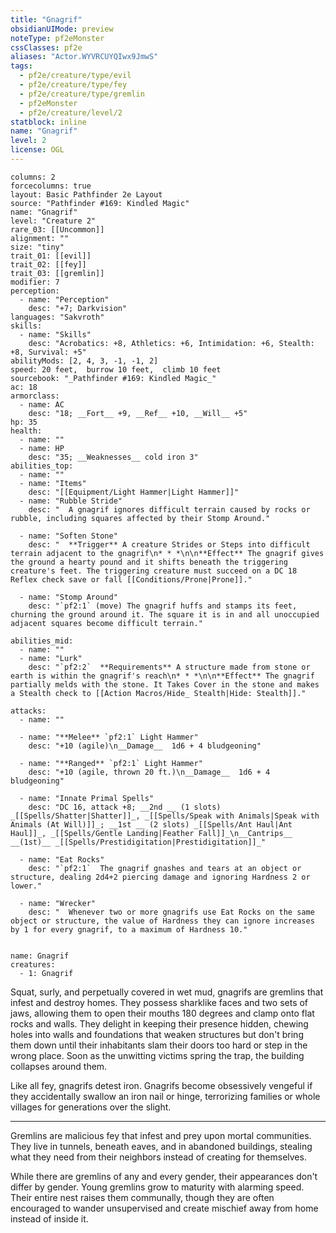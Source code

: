 ```yaml
---
title: "Gnagrif"
obsidianUIMode: preview
noteType: pf2eMonster
cssClasses: pf2e
aliases: "Actor.WYVRCUYQIwx9JmwS" 
tags:
  - pf2e/creature/type/evil
  - pf2e/creature/type/fey
  - pf2e/creature/type/gremlin
  - pf2eMonster
  - pf2e/creature/level/2
statblock: inline
name: "Gnagrif"
level: 2
license: OGL
---
```


```statblock
columns: 2
forcecolumns: true
layout: Basic Pathfinder 2e Layout
source: "Pathfinder #169: Kindled Magic"
name: "Gnagrif"
level: "Creature 2"
rare_03: [[Uncommon]]
alignment: ""
size: "tiny"
trait_01: [[evil]]
trait_02: [[fey]]
trait_03: [[gremlin]]
modifier: 7
perception:
  - name: "Perception"
    desc: "+7; Darkvision"
languages: "Sakvroth"
skills:
  - name: "Skills"
    desc: "Acrobatics: +8, Athletics: +6, Intimidation: +6, Stealth: +8, Survival: +5"
abilityMods: [2, 4, 3, -1, -1, 2]
speed: 20 feet,  burrow 10 feet,  climb 10 feet
sourcebook: "_Pathfinder #169: Kindled Magic_"
ac: 18
armorclass:
  - name: AC
    desc: "18; __Fort__ +9, __Ref__ +10, __Will__ +5"
hp: 35
health:
  - name: ""
  - name: HP
    desc: "35; __Weaknesses__ cold iron 3"
abilities_top:
  - name: ""
  - name: "Items"
    desc: "[[Equipment/Light Hammer|Light Hammer]]"
  - name: "Rubble Stride"
    desc: "  A gnagrif ignores difficult terrain caused by rocks or rubble, including squares affected by their Stomp Around."

  - name: "Soften Stone"
    desc: "  **Trigger** A creature Strides or Steps into difficult terrain adjacent to the gnagrif\n* * *\n\n**Effect** The gnagrif gives the ground a hearty pound and it shifts beneath the triggering creature's feet. The triggering creature must succeed on a DC 18 Reflex check save or fall [[Conditions/Prone|Prone]]."

  - name: "Stomp Around"
    desc: "`pf2:1` (move) The gnagrif huffs and stamps its feet, churning the ground around it. The square it is in and all unoccupied adjacent squares become difficult terrain."

abilities_mid:
  - name: ""
  - name: "Lurk"
    desc: "`pf2:2`  **Requirements** A structure made from stone or earth is within the gnagrif's reach\n* * *\n\n**Effect** The gnagrif partially melds with the stone. It Takes Cover in the stone and makes a Stealth check to [[Action Macros/Hide_ Stealth|Hide: Stealth]]."

attacks:
  - name: ""

  - name: "**Melee** `pf2:1` Light Hammer"
    desc: "+10 (agile)\n__Damage__  1d6 + 4 bludgeoning"

  - name: "**Ranged** `pf2:1` Light Hammer"
    desc: "+10 (agile, thrown 20 ft.)\n__Damage__  1d6 + 4 bludgeoning"

  - name: "Innate Primal Spells"
    desc: "DC 16, attack +8; __2nd __ (1 slots) _[[Spells/Shatter|Shatter]]_, _[[Spells/Speak with Animals|Speak with Animals (At Will)]]_; __1st __ (2 slots) _[[Spells/Ant Haul|Ant Haul]]_, _[[Spells/Gentle Landing|Feather Fall]]_\n__Cantrips__  __(1st)__ _[[Spells/Prestidigitation|Prestidigitation]]_"

  - name: "Eat Rocks"
    desc: "`pf2:1`  The gnagrif gnashes and tears at an object or structure, dealing 2d4+2 piercing damage and ignoring Hardness 2 or lower."

  - name: "Wrecker"
    desc: "  Whenever two or more gnagrifs use Eat Rocks on the same object or structure, the value of Hardness they can ignore increases by 1 for every gnagrif, to a maximum of Hardness 10."
 
```

```encounter-table
name: Gnagrif
creatures:
  - 1: Gnagrif
```



Squat, surly, and perpetually covered in wet mud, gnagrifs are gremlins that infest and destroy homes. They possess sharklike faces and two sets of jaws, allowing them to open their mouths 180 degrees and clamp onto flat rocks and walls. They delight in keeping their presence hidden, chewing holes into walls and foundations that weaken structures but don't bring them down until their inhabitants slam their doors too hard or step in the wrong place. Soon as the unwitting victims spring the trap, the building collapses around them.

Like all fey, gnagrifs detest iron. Gnagrifs become obsessively vengeful if they accidentally swallow an iron nail or hinge, terrorizing families or whole villages for generations over the slight.

* * *

Gremlins are malicious fey that infest and prey upon mortal communities. They live in tunnels, beneath eaves, and in abandoned buildings, stealing what they need from their neighbors instead of creating for themselves.

While there are gremlins of any and every gender, their appearances don't differ by gender. Young gremlins grow to maturity with alarming speed. Their entire nest raises them communally, though they are often encouraged to wander unsupervised and create mischief away from home instead of inside it.
